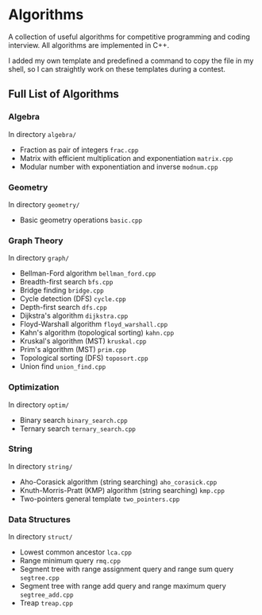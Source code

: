 # Algorithms
A collection of useful algorithms for competitive programming and coding interview. All algorithms are implemented in C++.

I added my own template and predefined a command to copy the file in my shell, so I can straightly work on these templates during a contest.

## Full List of Algorithms

### Algebra
In directory `algebra/`
- Fraction as pair of integers `frac.cpp`
- Matrix with efficient multiplication and exponentiation `matrix.cpp`
- Modular number with exponentiation and inverse `modnum.cpp`

### Geometry
In directory `geometry/`
- Basic geometry operations `basic.cpp`

### Graph Theory
In directory `graph/`
- Bellman-Ford algorithm `bellman_ford.cpp`
- Breadth-first search `bfs.cpp`
- Bridge finding `bridge.cpp`
- Cycle detection (DFS) `cycle.cpp`
- Depth-first search `dfs.cpp`
- Dijkstra's algorithm `dijkstra.cpp`
- Floyd-Warshall algorithm `floyd_warshall.cpp`
- Kahn's algorithm (topological sorting) `kahn.cpp`
- Kruskal's algorithm (MST) `kruskal.cpp`
- Prim's algorithm (MST) `prim.cpp`
- Topological sorting (DFS) `toposort.cpp`
- Union find `union_find.cpp`

### Optimization
In directory `optim/`
- Binary search `binary_search.cpp`
- Ternary search `ternary_search.cpp`

### String
In directory `string/`
- Aho-Corasick algorithm (string searching) `aho_corasick.cpp`
- Knuth-Morris-Pratt (KMP) algorithm (string searching) `kmp.cpp`
- Two-pointers general template `two_pointers.cpp`

### Data Structures
In directory `struct/`
- Lowest common ancestor `lca.cpp`
- Range minimum query `rmq.cpp`
- Segment tree with range assignment query and range sum query `segtree.cpp`
- Segment tree with range add query and range maximum query `segtree_add.cpp`
- Treap `treap.cpp`

